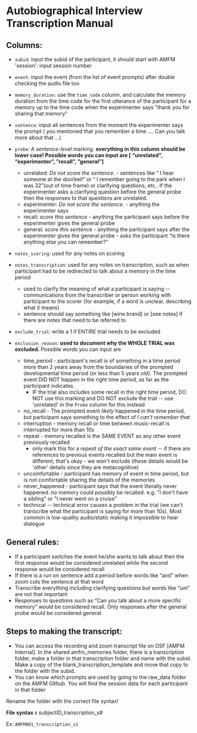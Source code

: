 # Autobiographical Interview Transcription Manual

## Columns: 
* `subid`: input the subid of the participant, it should start with AMFM
'session': input session number 
* `event`: input the event (from the list of event prompts) after double checking the audio file too
* `memory_duration`: use the `time_code` column, and calculate the memory duration from the time code for the first utterance of the participant for a memory up to the time code when the experimenter says "thank you for sharing that memory"
* `sentence`: input all sentences from the moment the experimenter says the prompt ( you mentioned that you remember a time …. Can you talk more about that …)
* `probe`: A *sentence-level* marking. <strong> everything in this column should be lower case! Possible words you can input are [ “unrelated”, “experimenter”, ”recall”, ”general”] </strong>
  - unrelated: *Do not score the sentence.* - sentences like “ I hear someone at the doorbell” or “ I remember going to the park when I was 32”(out of time frame) or clarifying questions, etc.. If the experimenter asks a clarifying question before the general probe then the responses to that questions are unrelated. 
  - experimenter: *Do not score the sentence.* - anything the experimenter says
  - recall: *score this sentence* - anything the participant says before the experimenter gives the general probe
  - general: *score this sentence* - anything the participant says after the experimenter gives the general probe - asks the participant “Is there anything else you can remember?”

* `notes_scoring`: used for any notes on scoring
* `notes_transcription`: used for any notes on transcription, such as when participant had to be redirected to talk about a memory in the time period
  * used to clarify the meaning of what a participant is saying -- communications from the transcriber or person working with participant to the scorer (for example, if a word is unclear, describing what it means)
  * sentence should say something like [wine brand] or [see notes] if there are notes that need to be referred to 

* `exclude_trial`: write a 1 if ENTIRE trial needs to be excluded
* `exclusion_reason`: <strong> used to document why the WHOLE TRIAL was excluded. </strong> Possible words you can input are 
  * time_period - participant's recall is of something in a time period more than 2 years away from the boundaries of the prompted developmental time period (or less than 5 years old). The prompted event DID NOT happen in the right time period, as far as the participant indicates. 
    * IF the trial also includes some recall in the right time period, DO NOT use this marking and DO NOT exclude the trial -- use 'unrelated' in the `Probe` column for this instead
  * no_recall - The prompted event *likely* happened in the time period, but participant says something to the effect of *I can't remember that*
  * interruption - memory recall or time between music-recall is interrupted for more than 10s
  * repeat - memory recalled is the SAME EVENT as any other event previously recalled
    * only mark this for a *repeat of the exact same event* -- if there are references to previous events recalled but the main event is different, that's okay - we won't exclude (these details would be 'other' details since they are metacognitive)
  * uncomfortable - participant has memory of event in time period, but is not comfortable sharing the details of the memories
  * never_happened - participant says that the event literally never happened. no memory could possibly be recalled. e.g. "I don't have a sibling" or "I never went on a cruise" 
  * technical -- technical error causes a problem in the trial (we can't transcribe what the participant is saying for more than 10s). Most common is low-quality audio/static making it impossible to hear dialogue

## General rules:
* If a participant switches the event he/she wants to talk about then the first response would be considered unrelated while the second response would be considered recall 
* If there is a run on sentence add a period before words like “and” when zoom cuts the sentence at that word 
* Transcribe everything including clarifying questions but words like “um” are not that important
* Responses to questions such as “Can you talk about a more specific memory” would be considered recall. Only responses after the general probe would be considered general

## Steps to making the transcript:
* You can access the recording and zoom transcript file on OSF [AMFM Internal].  In the shared amfm_memories folder, there is a transcription folder, make a folder in that transcription folder and name with the subid. Make a copy of the blank_transcription_template and move that copy to the folder with the subid. 
* You can know which prompts are used by going to the raw_data folder on the AMFM Github. You will find the session data for each participant in that folder  

Rename the folder with the correct file syntax!

<strong> File syntax </strong>
s
subjectID_transcription_s#

Ex: `AMFM001_transcription_s1`



